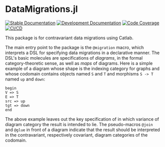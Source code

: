 # DataMigrations.jl

[![Stable Documentation](https://img.shields.io/badge/docs-stable-blue.svg)](https://AlgebraicJulia.github.io/DataMigrations.jl/stable)
[![Development Documentation](https://img.shields.io/badge/docs-dev-blue.svg)](https://AlgebraicJulia.github.io/DataMigrations.jl/dev)
[![Code Coverage](https://codecov.io/gh/AlgebraicJulia/DataMigrations.jl/branch/main/graph/badge.svg)](https://codecov.io/gh/AlgebraicJulia/DataMigrationse.jl)
[![CI/CD](https://github.com/AlgebraicJulia/DataMigrations.jl/actions/workflows/julia_ci.yml/badge.svg)](https://github.com/AlgebraicJulia/DataMigrations.jl/actions/workflows/julia_ci.yml)

This package is for contravariant data migrations using Catlab. 

The main entry point to the package is the `@migration` macro, which interprets a DSL for specifying data 
migrations in a declarative manner. The DSL's basic molecules are specifications of *diagrams*, in the formal
category-theoretic sense, as well as *maps* of diagrams. Here is a simple example of a diagram whose shape is the indexing category for graphs and whose codomain contains objects named `S` and `T` and morphisms `S -> T` named `up` and `down`:

```
begin
V => S
E => T
src => up
tgt => down
end
```

The above example leaves out the key specification of in which variance of diagram category the result is intended 
to lie. The pseudo-macros `@join` and `@glue` in front of a diagram indicate that the result should be interpreted 
in the contravariant, respectively covariant, diagram categories of the codomain. 




